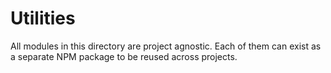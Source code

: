 # Utilities
All modules in this directory are project agnostic. Each of them can exist as a separate NPM package to be reused across projects.
